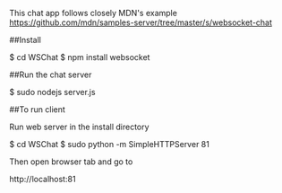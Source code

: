 This chat app follows closely MDN's example
https://github.com/mdn/samples-server/tree/master/s/websocket-chat

##Install
 
$ cd WSChat
$ npm install websocket

##Run the chat server

$ sudo nodejs server.js

##To run client

Run web server in the install directory

$ cd WSChat
$ sudo python -m SimpleHTTPServer 81 

Then open browser tab and go to 

http://localhost:81


